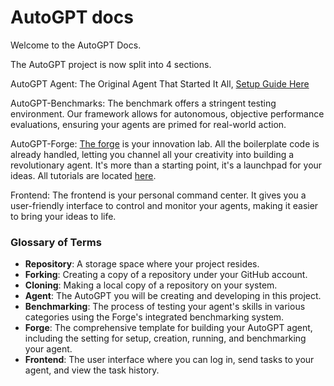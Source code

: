 # AutoGPT docs

Welcome to the AutoGPT Docs.

The AutoGPT project is now split into 4 sections.

AutoGPT Agent: The Original Agent That Started It All, [Setup Guide Here](/docs/content/AutoGPT/setup.md)

AutoGPT-Benchmarks: The benchmark offers a stringent testing environment. Our framework allows for autonomous, objective performance evaluations, ensuring your agents are primed for real-world action.

AutoGPT-Forge: [The forge](/docs/content/forge/get-started.md) is your innovation lab. All the boilerplate code is already handled, letting you channel all your creativity into building a revolutionary agent. It's more than a starting point, it's a launchpad for your ideas. All tutorials are located [here](https://aiedge.medium.com/autogpt-forge-e3de53cc58ec).

Frontend: The frontend is your personal command center. It gives you a user-friendly interface to control and monitor your agents, making it easier to bring your ideas to life.


### Glossary of Terms
- **Repository**: A storage space where your project resides.
- **Forking**: Creating a copy of a repository under your GitHub account.
- **Cloning**: Making a local copy of a repository on your system.
- **Agent**: The AutoGPT you will be creating and developing in this project.
- **Benchmarking**: The process of testing your agent's skills in various categories using the Forge's integrated benchmarking system.
- **Forge**: The comprehensive template for building your AutoGPT agent, including the setting for setup, creation, running, and benchmarking your agent.
- **Frontend**: The user interface where you can log in, send tasks to your agent, and view the task history.
